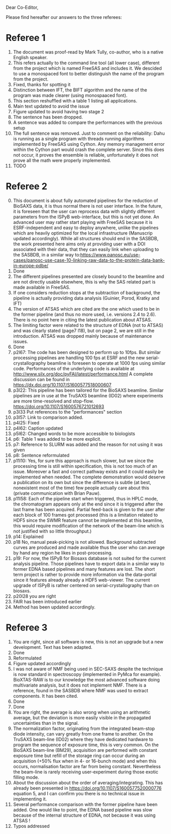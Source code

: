 Dear Co-Editor,

Please find hereafter our answers to the three referees:

# Referee 1
1. The document was proof-read by Mark Tully, co-author, who is a native English speaker.
2. This refers actually to the command line tool (all lower case), different from the project which is named FreeSAS and includes it. We descided to use a monospaced font to better distinguish the name of the program from the project. 
3. Fixed, thanks for spotting it
4. Distinction between IFT, the BIFT algorithm and the name of the program was made clearer (using monospaaced font).
5. This section reshuffled with a table 1 listing all applications.
6. Main text updated to avoid the issue
7. Figure updated to avoid having two stage 2
8. The sentence has been dropped.
9. A sentence was added to compare the performances with the previous setup
10. The full sentence was removed. Just to comment on the reliability: Dahu is running as a single program with threads running algorithms implemented by FreeSAS using Cython. Any memory management error within the Cython part would crash the complete server. Since this does not occur, it proves the ensemble is reliable, unfortunately it does not prove all the math were properly implemented.
11. TODO
# Referee 2
0. This document is about fully automated pipelines for the reduction of BioSAXS data, it is thus normal there is not user interface. In the future, it is foreseen that the user can reprocess data with slightly different parameters from the ISPyB web-interface, but this is not yet done. An advanced user may rather start playing with FreeSAS because it is ESRF-independent and easy to deploy anywhere, unlike the pipelines which are heavily optimized for the local infrastructure (Manuscrip updated accordingly). While all structures should end in the SASBDB, the work presented here aims only at providing user with a DOI associated with their data, that they can easily link when uploading to the SASBDB, in a similar way to:https://www.panosc.eu/use-cases/panosc-use-case-10-linking-raw-data-to-the-protein-data-bank-in-europe-pdbe/
1. Done
2. The different pipelines presented are closely bound to the beamline and are not directly usable elsewhere, this is why the SAS related part is made available in FreeSAS.
3. If one considers reduction stops at the subtraction of background, the pipeline is actually providing data analysis (Guinier, Porod, Kratky and IFT)
4. The version of ATSAS which are cited are the one which used to be in the former pipeline (and thus no more used, i.e. versions 2.4 to 2.6). There is no point here in citing the latest publication about ATSAS.
5. The limiting factor were related to the structure of EDNA (not to ATSAS) and was clearly stated  (page7 l18), but on page 2, we are still in the introduction. ATSAS was dropped mainly because of maintenance issues. 
6. Done
7. p2l67: The code has been designed to perform up to 10fps. But similar processing pipelines are handling 100 fps at ESRF and the new serial-crystallography beamline is foreseen to operate at 1000 fps using similar code. Performances of the underlying code is available at http://www.silx.org/doc/pyFAI/latest/performance.html A complete discussion can be found in https://dx.doi.org/10.1107/S1600577518000607
8. p3l22: This pipeline has been tailored for the BioSAXS beamline. Similar pipelines are in use at the TruSAXS beamline (ID02) where experiments are more time-resolved and stop-flow. https://doi.org/10.1107/S1600576721012693
9. p3l33 Put references to the "performances" section
10. p3l57: Link to comparison added.
11. p4l25: Fixed
12. p4l62: Caption updated
13. p5l62: Changed words to be more accessible to biologists
14. p6: Table 1 was added to be more explicit.
15. p7: Reference to SLURM was added and the reason for not using it was given
16. p8: Sentence reformulated
17. p11l10: Yes, for sure this approach is much slower, but we since the processing time is still within specification, this is not too much of an issue. Moreover a fast and correct pathway exists and it could easily be implemented when needed. The complete demonstration would deserve a publication on its own but since the difference is subtle (at best, nonexistent most of the time) few people actually care about this (private communication with Brian Pauw).
18. p11l58: Each of the pipeline start when triggered, thus in HPLC mode, the chromatogram appears only at the end since it is triggered after the last frame has been acquired. Partial feed-back is given to the user after each block of 100 frames got processed (this is a limitation related to HDF5 since the SWMR feature cannot be implemented at this beamline, this would require modification of the network of the beam-line which is not justified with so little throughput.)
19. p14: Explained
20. p18 No, manual peak-picking is not allowed. Background subtracted curves are produced and made available thus the user who can average by hand any region he likes in post-processing.
21. p19: For now, the ISPyB for Biosaxs database is not suited for the current analysis pipeline. Those pipelines have to export data in a similar way to former EDNA based pipelines and many features are lost. The short term project is rather to provide more information via the data-portal since it features already already a HDF5 web-viewer. The current upgrade of ISPyB is rather centered on serial-crystallography than on biosaxs.
22. p20l28 you are right
23. FAIR has been introduced earlier
24. Method has been updated accordingly.

# Referee 3
1. You are right, since all software is new, this is not an upgrade but a new development. Text has been adapted.
2. Done
3. Reformulated
4. Figure updated accordingly
5. I was not aware of NMF being used in SEC-SAXS despite the technique is now standard in spectroscopy (implemented in PyMca for example). BioXTAS-RAW is to our knowledge the most advanced software doing multivariate analysis, but it does not implement NMF. There is a reference, found in the SASBDB where NMF was used to extract components. It has been cited.  
6. Done
7. Done
8. You are right, the average is also wrong when using an arithmetic average, but the deviation is more easily visible in the propagated uncertainties than in the signal.
9. The normalization factor, originating from the integrated beam-stop diode intensity, can vary greatly from one frame to another. On the TruSAXS beam-line (ID02) where they have dedicated hardware to program the sequence of exposure time, this is very common. On the BioSAXS beam-line (BM29), acquisition are performed with constant exposure time but refill of the storage ring can occur during an acquisition (+50% flux when in 4- or 16-bunch mode) and when this occurs, normalisation factor are far from being constant. Nevertheless the beam-line is rarely receiving user-experiment during those exotic filling mode.
10. About the discussion about the order of averaging/integrating. This has already been presented in https://doi.org/10.1107/S1600577520000776 equation 5, and I can confirm you there is no technical issue in implementing it.
11. Several performance comparison with the former pipeline have been added. One would like to point, the EDNA based pipeline was slow because of the internal structure of EDNA, not because it was using ATSAS !
12. Typos addressed
